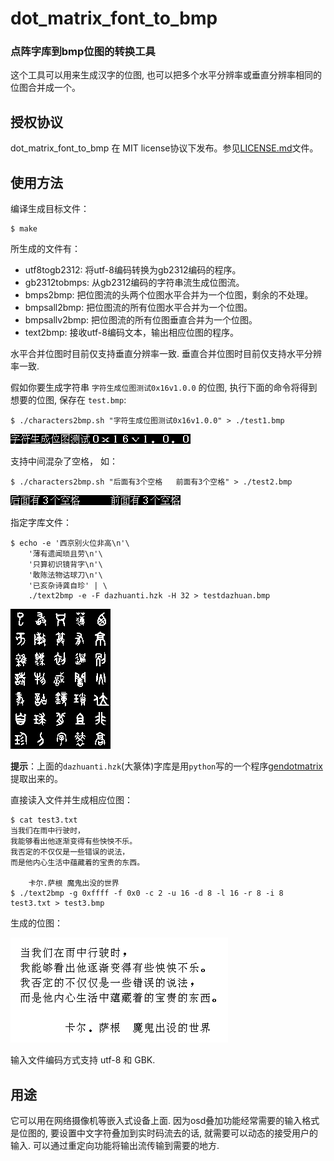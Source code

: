 # dot_matrix_font_to_bmp
### 点阵字库到bmp位图的转换工具


这个工具可以用来生成汉字的位图, 也可以把多个水平分辨率或垂直分辨率相同的位图合并成一个。

## 授权协议

dot_matrix_font_to_bmp 在 MIT license协议下发布。参见[LICENSE.md](LICENSE.md)文件。

## 使用方法

编译生成目标文件：

    $ make

所生成的文件有：
* utf8togb2312:	将utf-8编码转换为gb2312编码的程序。
* gb2312tobmps:	从gb2312编码的字符串流生成位图流。
* bmps2bmp:	把位图流的头两个位图水平合并为一个位图，剩余的不处理。
* bmpsall2bmp:	把位图流的所有位图水平合并为一个位图。
* bmpsallv2bmp:	把位图流的所有位图垂直合并为一个位图。
* text2bmp:	接收utf-8编码文本，输出相应位图的程序。

水平合并位图时目前仅支持垂直分辨率一致.
垂直合并位图时目前仅支持水平分辨率一致.

假如你要生成字符串 `字符生成位图测试0x16v1.0.0` 的位图, 执行下面的命令将得到想要的位图, 保存在 `test.bmp`:

    $ ./characters2bmp.sh "字符生成位图测试0x16v1.0.0" > ./test1.bmp


![test1.bmp](test1.bmp)

支持中间混杂了空格， 如：

    $ ./characters2bmp.sh "后面有3个空格   前面有3个空格" > ./test2.bmp


![test2.bmp](test2.bmp)

指定字库文件：

	$ echo -e '西京别火位非高\n'\
		'薄有遗闻琐且劳\n'\
		'只算初识镜背字\n'\
		'敢陈法物诂球刀\n'\
		'已亥杂诗龚自珍' | \
		./text2bmp -e -F dazhuanti.hzk -H 32 > testdazhuan.bmp

![testdazhuan.bmp](testdazhuan.bmp)

**提示**：上面的`dazhuanti.hzk`(大篆体)字库是用`python`写的一个程序[gendotmatrix](https://github.com/hmgle/gendotmatrix)提取出来的。

直接读入文件并生成相应位图：

```console
$ cat test3.txt
当我们在雨中行驶时，
我能够看出他逐渐变得有些怏怏不乐。
我否定的不仅仅是一些错误的说法，
而是他内心生活中蕴藏着的宝贵的东西。

    卡尔.萨根 魔鬼出没的世界
$ ./text2bmp -g 0xffff -f 0x0 -c 2 -u 16 -d 8 -l 16 -r 8 -i 8 test3.txt > test3.bmp
```

生成的位图：

![test3.bmp](test3.bmp)

输入文件编码方式支持 utf-8 和 GBK.

##  用途

它可以用在网络摄像机等嵌入式设备上面. 因为osd叠加功能经常需要的输入格式是位图的, 要设置中文字符叠加到实时码流去的话, 就需要可以动态的接受用户的输入. 可以通过重定向功能将输出流传输到需要的地方.
